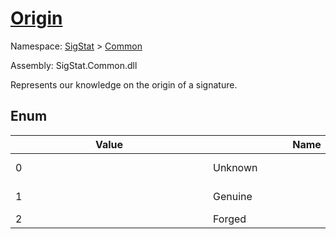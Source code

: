 # [Origin](./Origin.md)
Namespace: [SigStat]() > [Common](./README.md)

Assembly: SigStat.Common.dll


Represents our knowledge on the origin of a signature.

##	Enum

| Value | Name | Summary | 
| --- | --- | --- | 
| 0<div style="width: 300px">| Unknown<div style="width: 300px">| Use this in practice before a signature is verified.<div style="width: 300px">| <br>
| 1<div style="width: 300px">| Genuine<div style="width: 300px">| The [Signature](https://github.com/hargitomi97/sigstat/blob/master/docs/md/SigStat/Common/Signature.md)'s origin is verified to be from [Signature.Signer](https://github.com/hargitomi97/sigstat/blob/master/docs/md/SigStat/Common/Signature.md)<div style="width: 300px">| <br>
| 2<div style="width: 300px">| Forged<div style="width: 300px">| The [Signature](https://github.com/hargitomi97/sigstat/blob/master/docs/md/SigStat/Common/Signature.md) is a forgery.<div style="width: 300px">| <br>


